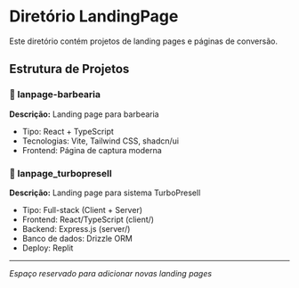 # Diretório LandingPage

Este diretório contém projetos de landing pages e páginas de conversão.

## Estrutura de Projetos

### 📁 lanpage-barbearia
**Descrição:** Landing page para barbearia
- Tipo: React + TypeScript
- Tecnologias: Vite, Tailwind CSS, shadcn/ui
- Frontend: Página de captura moderna

### 📁 lanpage_turbopresell
**Descrição:** Landing page para sistema TurboPresell
- Tipo: Full-stack (Client + Server)
- Frontend: React/TypeScript (client/)
- Backend: Express.js (server/)
- Banco de dados: Drizzle ORM
- Deploy: Replit

---

*Espaço reservado para adicionar novas landing pages*